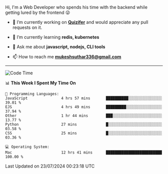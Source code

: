 Hi, I'm a Web Developer who spends his time with the backend while getting lured by the frontend 😜

- 🔭 I’m currently working on **[Quizifer](https://github.com/SutharMukesh/Quizifer/)** and would appreciate any pull requests on it.

- 🌱 I’m currently learning **redis, kubernetes**

- 💬 Ask me about **javascript, nodejs, CLI tools**

- 📫 How to reach me **mukeshsuthar336@gmail.com**

---
<!--START_SECTION:waka-->
![Code Time](http://img.shields.io/badge/Code%20Time-3%2C047%20hrs%2011%20mins-blue)

📊 **This Week I Spent My Time On** 

```text
💬 Programming Languages: 
JavaScript               4 hrs 57 mins       ██████████░░░░░░░░░░░░░░░   39.01 % 
EJS                      4 hrs 49 mins       █████████░░░░░░░░░░░░░░░░   37.94 % 
Other                    1 hr 44 mins        ███░░░░░░░░░░░░░░░░░░░░░░   13.77 % 
Python                   27 mins             █░░░░░░░░░░░░░░░░░░░░░░░░   03.58 % 
CSS                      25 mins             █░░░░░░░░░░░░░░░░░░░░░░░░   03.36 % 

💻 Operating System: 
Mac                      12 hrs 41 mins      █████████████████████████   100.00 % 
```


 Last Updated on 23/07/2024 00:23:18 UTC
<!--END_SECTION:waka-->

